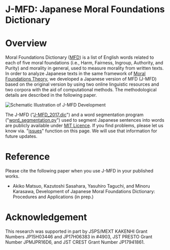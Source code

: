 # J-MFD: Japanese Moral Foundations Dictionary

# Overview
Moral Foundations Dictionary ([MFD](http://moralfoundations.org/sites/default/files/files/downloads/moral%20foundations%20dictionary.dic)) is a list of English words related to each of five moral foundations (i.e., Harm, Fairness, Ingroup, Authority, and Purity) and morality in general, used to measure morality from written texts. In order to analyze Japanese texts in the same framework of [Moral Foundations Theory](http://moralfoundations.org/), we developed a Japanese version of MFD (J-MFD) based on the original version by using two online linguistic resources and two corpora with the aid of computational methods. The methodological details are described in the following paper.

![Schematic Illustration of J-MFD Development](https://github.com/soramame0518/j-mfd/blob/master/misc/J-MFD_development.png)

The J-MFD ("[J-MFD_2017.dic](https://github.com/soramame0518/j-mfd/blob/master/J-MFD_2017.dic)") and a word segmentation program ("[word_segmentation.py](https://github.com/soramame0518/j-mfd/blob/master/word_segmentation.py)") used to segment Japanese sentences into words are publicly available under [MIT Licence](https://opensource.org/licenses/MIT/). If you find problems, please let us know via. "[issues](https://github.com/soramame0518/j-mfd/issues)" function on this page. We will use that information for future updates.

# Reference
Please cite the following paper when you use J-MFD in your published works.

- Akiko Matsuo, Kazutoshi Sasahara, Yasuhiro Taguchi, and Minoru Karasawa, Development of Japanese Moral Foundations Dictionary: Procedures and Applications (in prep.)

# Acknowledgement
This research was supported in part by JSPS/MEXT KAKENHI Grant Numbers JP15H03446 and JP17H06383 in \#4903, JST PRESTO Grant Number JPMJPR16D6, and JST CREST Grant Number JP17941861.
